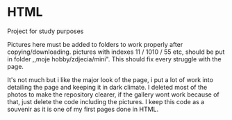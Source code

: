 # HTML
Project for study purposes

Pictures here must be added to folders to work properly after copying/downloading.
pictures with indexes 11 / 1010 / 55 etc, should be put in folder ,,moje hobby/zdjecia/mini".
This should fix every struggle with the page. 

It's not much but i like the major look of the page, i put a lot of work into detailing the page and keeping it in dark climate.
I deleted most of the photos to make the repository clearer, if the gallery wont work because of that, just delete the code including the pictures. I keep this code as a souvenir as it is one of my first pages done in HTML.
